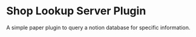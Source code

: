 # Shop Lookup Server Plugin

A simple paper plugin to query a notion database for specific information.
